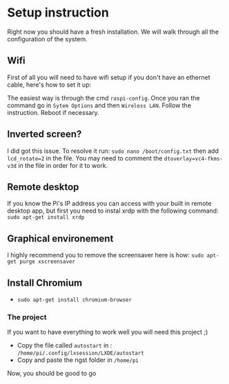 # Setup instruction

Right now you should have a fresh installation. We will walk through all the configuration of the system.

## Wifi

First of all you will need to have wifi setup if you don't have an ethernet cable, here's how to set it up:

The easiest way is through the cmd `raspi-config`.
Once you ran the command go in `Sytem Options` and then `Wireless LAN`.
Follow the instruction.
Reboot if necessary.

## Inverted screen?

I did got this issue. To resolve it run: `sudo nano /boot/config.txt` then add `lcd_rotate=2` in the file.
You may need to comment the `dtoverlay=vc4-fkms-v3d` in the file in order for it to work.

## Remote desktop

If you know the Pi's IP address you can access with your built in remote desktop app, but first you need to instal xrdp with the following command: 
`sudo apt-get install xrdp`

## Graphical environement


I highly recommend you to remove the screensaver here is how: `sudo apt-get purge xscreensaver`

## Install Chromium

- `sudo apt-get install chromium-browser`

### The project

If you want to have everything to work well you will need this project ;)

- Copy the file called `autostart` in : `/home/pi/.config/lxsession/LXDE/autostart`
- Copy and paste the ngst folder in `/home/pi`

Now, you should be good to go
